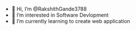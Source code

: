 - 👋 Hi, I’m @RakshithGande3788
- 👀 I’m interested in Software Devlopment
- 🌱 I’m currently learning to create web application 

<!---
RakshithGande3788/RakshithGande3788 is a ✨ special ✨ repository because its `README.md` (this file) appears on your GitHub profile.
You can click the Preview link to take a look at your changes.
--->
